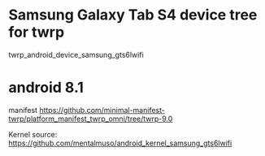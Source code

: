 # Samsung Galaxy Tab S4 device tree for twrp
twrp_android_device_samsung_gts6lwifi

# android 8.1
manifest
https://github.com/minimal-manifest-twrp/platform_manifest_twrp_omni/tree/twrp-9.0

Kernel source:
https://github.com/mentalmuso/android_kernel_samsung_gts6lwifi
